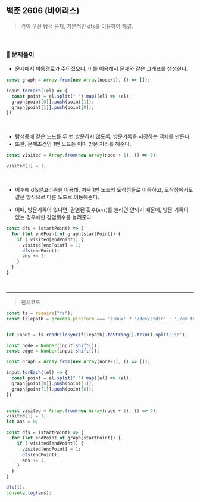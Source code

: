 ## 백준 2606 (바이러스)   
> 깊이 우선 탐색 문제, 기본적인 dfs를 이용하여 해결.   

<br>

### 🔋 문제풀이   

- 문제에서 이동경로가 주어졌으니, 이를 이용해서 문제와 같은 그래프를 생성한다.   

```js
const graph = Array.from(new Array(node+1), () => []);

input.forEach((el) => {
  const point = el.split(" ").map((el) => +el);
  graph[point[0]].push(point[1]);
  graph[point[1]].push(point[0]);
})  
```    

<br> 

- 탐색중에 같은 노드를 두 번 방문하지 않도록, 방문기록을 저장하는 객체를 만든다.     
- 또한, 문제조건인 1번 노드는 이미 방문 처리를 해준다.     

```js
const visited = Array.from(new Array(node + 1), () => 0);   

visited[1] = 1;
```  

<br> 

- 이후에 dfs알고리즘을 이용해, 처음 1번 노드의 도착점들로 이동하고,
  도착점에서도 같은 방식으로 다른 노드로 이동해준다.   

- 이때, 방문기록이 있다면, 감염된 횟수(`ans`)를 늘리면 안되기 때문에,
  방문 기록이 없는 경우에만 감염횟수를 늘려준다.   


```js
const dfs = (startPoint) => {
  for (let endPoint of graph[startPoint]) {
    if (!visited[endPoint]) {
      visited[endPoint] = 1;
      dfs(endPoint);
      ans += 1;
    }
  }
}
```      

<br>

----

> 전체코드   

```js
const fs = require("fs");
const filepath = process.platform === 'linux' ? '/dev/stdin' : './ex.txt';


let input = fs.readFileSync(filepath).toString().trim().split('\n');

const node = Number(input.shift());
const edge = Number(input.shift());

const graph = Array.from(new Array(node+1), () => []);

input.forEach((el) => {
  const point = el.split(" ").map((el) => +el);
  graph[point[0]].push(point[1]);
  graph[point[1]].push(point[0]);
})


const visited = Array.from(new Array(node + 1), () => 0);
visited[1] = 1;
let ans = 0;

const dfs = (startPoint) => {
  for (let endPoint of graph[startPoint]) {
    if (!visited[endPoint]) {
      visited[endPoint] = 1;
      dfs(endPoint);
      ans += 1;
    }
  }
}

dfs(1);
console.log(ans);

```







